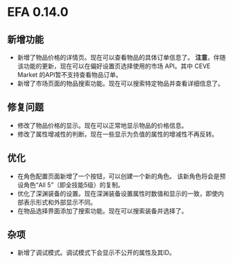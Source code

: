 # EFA 0.14.0

## 新增功能

- 新增了物品价格的详情页。现在可以查看物品的具体订单信息了。
  **注意**，伴随该功能的更新，现在可以在偏好设置页选择使用的市场 API。其中 CEVE Market 的API暂不支持查看物品订单。
- 新增了市场页面的物品搜索功能。现在可以搜索特定物品并查看详细信息了。

## 修复问题

- 修改了物品价格的显示。现在可以正常地显示物品的价格信息。
- 修改了属性增减性的判断。现在一些显示为负值的属性的增减性不再反转。

## 优化

- 在角色配置页面新增了一个按钮，可以创建一个新的角色。
  该新角色将会是预设角色“All 5”（即全技能5级）的复制。
- 优化了深渊装备的设置。现在深渊装备设置属性时数值和显示的一致，即使内部表示形式和外部显示不同。
- 在物品选择界面添加了搜索功能。现在可以搜索装备并选择了。

## 杂项

- 新增了调试模式。调试模式下会显示不公开的属性及其ID。
